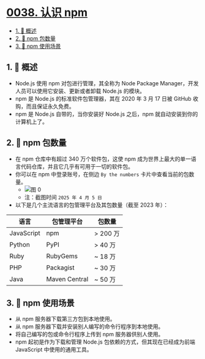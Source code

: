 # [0038. 认识 npm](https://github.com/Tdahuyou/TNotes.nodejs/tree/main/notes/0038.%20%E8%AE%A4%E8%AF%86%20npm)

<!-- region:toc -->

- [1. 📝 概述](#1--概述)
- [2. 📒 npm 包数量](#2--npm-包数量)
- [3. 📒 npm 使用场景](#3--npm-使用场景)

<!-- endregion:toc -->

## 1. 📝 概述

- Node.js 使用 npm 对包进行管理，其全称为 Node Package Manager，开发人员可以使用它安装、更新或者卸载 Node.js 的模块。
- npm 是 Node.js 的标准软件包管理器，其在 2020 年 3 月 17 日被 GitHub 收购，而且保证永久免费。
- npm 是 Node.js 自带的，当你安装好 Node.js 之后，npm 就自动安装到你的计算机上了。

## 2. 📒 npm 包数量

- 在 npm 仓库中有超过 340 万个软件包，这使 npm 成为世界上最大的单一语言代码仓库，并且它几乎有可用于一切的软件包。
- 你可以在 npm 中登录账号，在侧边 `By the numbers` 卡片中查看当前的包数量。
  - ![图 0](https://cdn.jsdelivr.net/gh/Tdahuyou/imgs@main/2025-04-05-12-46-20.png)
  - 注：截图时间 `2025 年 4 月 5 日`
- 以下是几个主流语言的包管理平台及其包数量（截至 2023 年）：

| **语言**   | **包管理平台** | **包数量** |
| ---------- | -------------- | ---------- |
| JavaScript | npm            | > 200 万   |
| Python     | PyPI           | > 40 万    |
| Ruby       | RubyGems       | ~ 18 万    |
| PHP        | Packagist      | ~ 30 万    |
| Java       | Maven Central  | ~ 50 万    |

## 3. 📒 npm 使用场景

- 从 npm 服务器下载第三方包到本地使用。
- 从 npm 服务器下载并安装别人编写的命令行程序到本地使用。
- 将自己编写的包或命令行程序上传到 npm 服务器供别人使用。
- npm 起初是作为下载和管理 Node.js 包依赖的方式，但其现在已经成为前端 JavaScript 中使用的通用工具。
